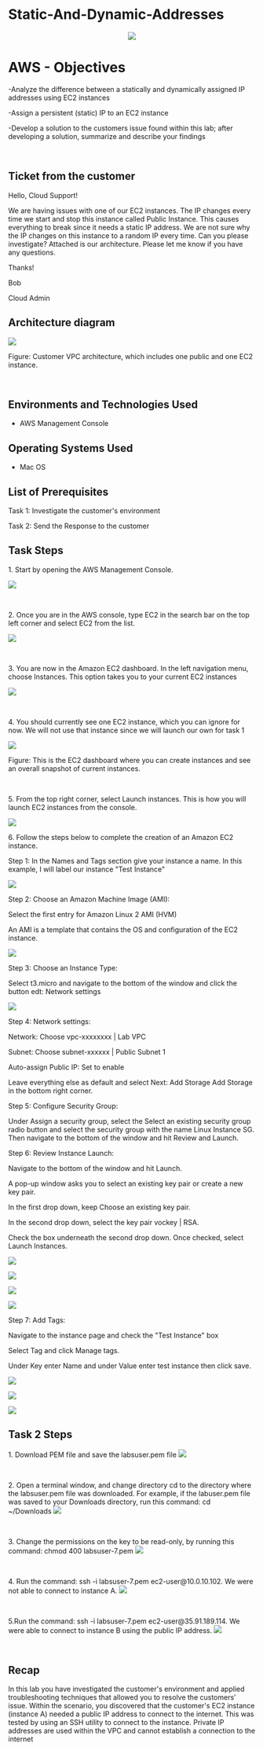 # Static-And-Dynamic-Addresses
<p align="center">
<img src=https://i.imgur.com/QdWOADa.png"/>
</p>

<h1>AWS - Objectives</h1>

-Analyze the difference between a statically and dynamically assigned IP addresses using EC2 instances

-Assign a persistent (static) IP to an EC2 instance

-Develop a solution to the customers issue found within this lab; after developing a solution, summarize and describe your findings

<br />

<h2>Ticket from the customer</h2>

Hello, Cloud Support!

We are having issues with one of our EC2 instances. The IP changes every time we start and stop this instance called Public Instance. This causes everything to break since it needs a static IP address. We are not sure why the IP changes on this instance to a random IP every time. Can you please investigate? Attached is our architecture. Please let me know if you have any questions.


Thanks!

Bob

Cloud Admin

<h2>Architecture diagram</h2>

<p>
<img src=https://i.imgur.com/1Pr6vtH.png>
</p>

<p>
Figure: Customer VPC architecture, which includes one public and one EC2 instance.
</p>
<br />





<h2>Environments and Technologies Used</h2>

- AWS Management Console

<h2>Operating Systems Used </h2>

- Mac OS</b> 

<h2>List of Prerequisites</h2>

Task 1: Investigate the customer's environment

Task 2: Send the Response to the customer
  

<h2>Task Steps</h2>

<p>
1. Start by opening the AWS Management Console.
</p>

<p>
<img src=https://i.imgur.com/t6XWmwm.png/>
</p>
<br />

<p>
2. Once you are in the AWS console, type EC2 in the search bar on the top left corner and select EC2 from the list.
</p>

<p>
<img src=https://i.imgur.com/cvwNAWN.png/>
</p>
<br />

<p>
3. You are now in the Amazon EC2 dashboard. In the left navigation menu, choose Instances. This option takes you to your current EC2 instances
</p>

<p>
<img src=https://i.imgur.com/IFm5LbV.png/>
</p>
<br />

<p>
4. You should currently see one EC2 instance, which you can ignore for now. We will not use that instance since we will launch our own for task 1
</p>

<p>
<img src=https://i.imgur.com/s30Sb93.png/>
</p>

<p>
Figure: This is the EC2 dashboard where you can create instances and see an overall snapshot of current instances. 
</p>
<br />

<p>
5. From the top right corner, select Launch instances. This is how you will launch EC2 instances from the console.
</p>

<p>
<img src=https://i.imgur.com/SpkoS34.png/>
</p>

<p>
6. Follow the steps below to complete the creation of an Amazon EC2 instance.

Step 1: In the Names and Tags section give your instance a name. In this example, I will label our instance "Test Instance"

<p>
<img src=https://i.imgur.com/HUTc8PP.png/>
</p>

Step 2: Choose an Amazon Machine Image (AMI): 

Select the first entry for Amazon Linux 2 AMI (HVM)

An AMI is a template that contains the OS and configuration of the EC2 instance.

<p>
<img src=https://i.imgur.com/LKO8GGA.png/>
</p>


Step 3: Choose an Instance Type:

Select t3.micro and navigate to the bottom of the window and click the button edt: Network settings

<p>
<img src=https://i.imgur.com/HXLrDoJ.png/>
</p>


Step 4: Network settings:

Network: Choose vpc-xxxxxxxx | Lab VPC

Subnet: Choose subnet-xxxxxx | Public Subnet 1

Auto-assign Public IP: Set to enable

Leave everything else as default and select Next: Add Storage Add Storage in the bottom right corner.



Step 5: Configure Security Group: 

Under Assign a security group, select the Select an existing security group radio button and select the security group with the name Linux Instance SG. Then navigate to the bottom of the window and hit Review and Launch.



Step 6: Review Instance Launch:

Navigate to the bottom of the window and hit Launch.

A pop-up window asks you to select an existing key pair or create a new key pair.

In the first drop down, keep Choose an existing key pair.

In the second drop down, select the key pair vockey | RSA.

Check the box underneath the second drop down. Once checked, select Launch Instances.

<p>
<img src=https://i.imgur.com/XjcLqzq.png/>
</p>

<p>
<img src=https://i.imgur.com/BB6u0kE.png/>
</p>

<p>
<img src=https://i.imgur.com/09CCDzS.png/>
</p>

<p>
<img src=https://i.imgur.com/XjcLqzq.png/>
</p>


Step 7: Add Tags:

Navigate to the instance page and check the "Test Instance" box

Select Tag and click Manage tags.

Under Key enter Name and under Value enter test instance then click save.

<p>
<img src=https://i.imgur.com/tSNhZv4.png/>
</p>


<p>
<img src=https://i.imgur.com/gwRQGeP.png/>
</p>

<p>
<img src=https://i.imgur.com/RVFJDul.png/>
</p>

  
</p>


<h2>Task 2 Steps</h2>

<p>
1. Download PEM file and save the labsuser.pem file
<img src=https://i.imgur.com/uWCrR13.png/>
</p>
<br />

<p>
2. Open a terminal window, and change directory cd to the directory where the labsuser.pem file was downloaded. For example, if the labuser.pem file was saved to your Downloads directory, run this command: cd ~/Downloads <img src=https://i.imgur.com/xbtTCBI.png/>
</p>
<br />

<p>
3. Change the permissions on the key to be read-only, by running this command: chmod 400 labsuser-7.pem <img src=https://i.imgur.com/T5v67gr.png/>
</p>
<br />

<p>
4. Run the command: ssh -i labsuser-7.pem ec2-user@10.0.10.102. We were not able to connect to instance A. <img src=https://i.imgur.com/gjyhCl7.png/>
</p>
<br />

<p>
5.Run the command: ssh -i labsuser-7.pem ec2-user@35.91.189.114. We were able to connect to instance B using the public IP address. <img src=https://i.imgur.com/zuK7VZ4.png/>
</p>
<br />

<h2>Recap</h2>

<p>
In this lab you have investigated the customer's environment and applied troubleshooting techniques that allowed you to resolve the customers’ issue. Within the scenario, you discovered that the customer's EC2 instance (instance A) needed a public IP address to connect to the internet. This was tested by using an SSH utility to connect to the instance. Private IP addresses are used within the VPC and cannot establish a connection to the internet
</p>
<br />
